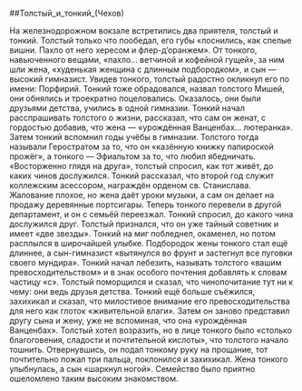 ##Толстый_и_тонкий_(Чехов)


На железнодорожном вокзале встретились два приятеля, толстый и тонкий.
Толстый только что пообедал, его губы «лоснились, как спелые вишни. Пахло от него хересом и флер-д’оранжем». От тонкого, навьюченного вещами, «пахло… ветчиной и кофейной гущей», за ним шли жена, «худенькая женщина с длинным подбородком», и сын — высокий гимназист.
Увидев тонкого, толстый радостно окликнул его по имени: Порфирий. Тонкий тоже обрадовался, назвал толстого Мишей, они обнялись и троекратно поцеловались. Оказалось, они были друзьями детства, учились в одной гимназии.
Тонкий начал расспрашивать толстого о жизни, рассказал, что сам он женат, с гордостью добавив, что жена — «урождённая Ванценбах… лютеранка». Затем тонкий вспомнил годы учёбы в гимназии. Толстого тогда называли Геростратом за то, что он «казённую книжку папироской прожёг», а тонкого — Эфиальтом за то, что любил ябедничать.
«Восторженно глядя на друга», толстый спросил, как тот живёт, до каких чинов дослужился. Тонкий рассказал, что второй год служит коллежским асессором, награждён орденом св. Станислава. Жалование плохое, но жена даёт уроки музыки, а сам он делает на продажу деревянные портсигары. Теперь тонкого перевели в другой департамент, и он с семьёй переезжал.
Тонкий спросил, до какого чина дослужился друг. Толстый признался, что он уже тайный советник и имеет «две звезды». Тонкий на миг побледнел, окаменел, но потом расплылся в широчайшей улыбке.
Подбородок жены тонкого стал ещё длиннее, а сын-гимназист «вытянулся во фрунт и застегнул все пуговки своего мундира». Тонкий начал лебезить, называть толстого «вашим превосходительством» и в знак особого почтения добавлять к словам частицу «с».
Толстый поморщился и сказал, что чинопочитание тут ни к чему: они ведь друзья детства. Тонкий ещё больше съёжился, захихикал и сказал, что милостивое внимание его превосходительства для него как глоток «живительной влаги». Затем он заново представил другу сына и жену, уже не вспоминая, что она «урождённая Ванценбах».
Толстый хотел возразить, но в лице тонкого было «столько благоговения, сладости и почтительной кислоты», что толстого начало тошнить. Отвернувшись, он подал тонкому руку на прощание, тот почтительно пожал три пальца, поклонился и захихикал. Жена тонкого улыбнулась, а сын «шаркнул ногой». Семейство было приятно ошеломлено таким высоким знакомством.

